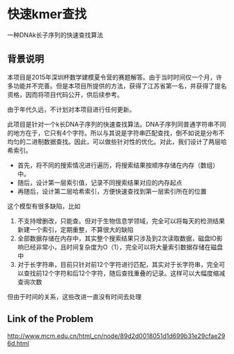 # 快速kmer查找
一种DNAk长子序列的快速查找算法

## 背景说明
本项目是2015年深圳杯数学建模夏令营的赛题解答。由于当时时间仅一个月，许多功能并不完善。但是本项目所提供的方法，获得了江苏省第一名，并获得了提名资格，因而将项目代码公开，供后续参考。

由于年代久远，不计划对本项目进行任何更新。

此项目是针对一个k长DNA子序列的快速查找算法。DNA子序列同普通字符串不同的地方在于，它只有4个字符。所以与其说是字符串匹配查找，倒不如说是分布不均匀的二进制数据查找。因此，可以做些针对性的优化。对此，我们设计了两层哈希索引。

* 首先，将不同的搜索情况进行遍历，将搜索结果按顺序存储在内存（数组）中。
* 随后，设计第一层索引值，记录不同搜索结果对应的内存起点
* 再随后，设计第二层哈希索引，方便快速查找到第一层索引所在的位置

这个模型有很多缺陷，比如
1. 不支持增删改，只能查。但对于生物信息学领域，完全可以将每天的检测结果新建一个索引，定期重整，不算很大的缺陷
2. 全部数据存储在内存中，其实整个搜索结果只涉及到2次读取数据，磁盘IO影响已经非常小，且时间复杂度为O（1），完全可以将大量索引数据存储在磁盘中
3. 对于长字符串，目前只针对前12个字符进行匹配，其实对于长字符串，完全可以查找前12个字符和后12个字符，随后查找重叠的记录。这样可以大幅度缩减查询次数

但由于时间的关系，这些改进一直没有时间去处理

  
## Link of the Problem
http://www.mcm.edu.cn/html_cn/node/89d2d0018051d1d699b31e29cfae296d.html
